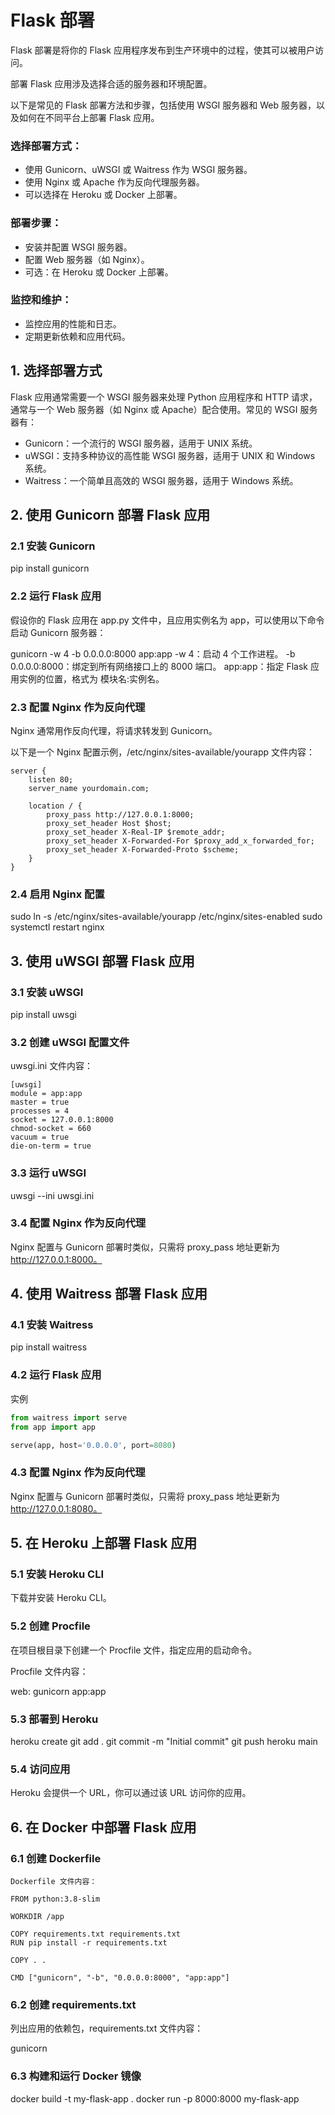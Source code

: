 # Flask 部署
Flask 部署是将你的 Flask 应用程序发布到生产环境中的过程，使其可以被用户访问。

部署 Flask 应用涉及选择合适的服务器和环境配置。

以下是常见的 Flask 部署方法和步骤，包括使用 WSGI 服务器和 Web 服务器，以及如何在不同平台上部署 Flask 应用。

### 选择部署方式：

- 使用 Gunicorn、uWSGI 或 Waitress 作为 WSGI 服务器。
- 使用 Nginx 或 Apache 作为反向代理服务器。
- 可以选择在 Heroku 或 Docker 上部署。
### 部署步骤：

- 安装并配置 WSGI 服务器。
- 配置 Web 服务器（如 Nginx）。
- 可选：在 Heroku 或 Docker 上部署。
### 监控和维护：

- 监控应用的性能和日志。
- 定期更新依赖和应用代码。
## 1. 选择部署方式
Flask 应用通常需要一个 WSGI 服务器来处理 Python 应用程序和 HTTP 请求，通常与一个 Web 服务器（如 Nginx 或 Apache）配合使用。常见的 WSGI 服务器有：

- Gunicorn：一个流行的 WSGI 服务器，适用于 UNIX 系统。
- uWSGI：支持多种协议的高性能 WSGI 服务器，适用于 UNIX 和 Windows 系统。
- Waitress：一个简单且高效的 WSGI 服务器，适用于 Windows 系统。
## 2. 使用 Gunicorn 部署 Flask 应用
### 2.1 安装 Gunicorn
pip install gunicorn
### 2.2 运行 Flask 应用
假设你的 Flask 应用在 app.py 文件中，且应用实例名为 app，可以使用以下命令启动 Gunicorn 服务器：

gunicorn -w 4 -b 0.0.0.0:8000 app:app
-w 4：启动 4 个工作进程。
-b 0.0.0.0:8000：绑定到所有网络接口上的 8000 端口。
app:app：指定 Flask 应用实例的位置，格式为 模块名:实例名。
### 2.3 配置 Nginx 作为反向代理
Nginx 通常用作反向代理，将请求转发到 Gunicorn。

以下是一个 Nginx 配置示例，/etc/nginx/sites-available/yourapp 文件内容：
```
server {
    listen 80;
    server_name yourdomain.com;

    location / {
        proxy_pass http://127.0.0.1:8000;
        proxy_set_header Host $host;
        proxy_set_header X-Real-IP $remote_addr;
        proxy_set_header X-Forwarded-For $proxy_add_x_forwarded_for;
        proxy_set_header X-Forwarded-Proto $scheme;
    }
}
```
### 2.4 启用 Nginx 配置
sudo ln -s /etc/nginx/sites-available/yourapp /etc/nginx/sites-enabled
sudo systemctl restart nginx
## 3. 使用 uWSGI 部署 Flask 应用
### 3.1 安装 uWSGI
pip install uwsgi
### 3.2 创建 uWSGI 配置文件
uwsgi.ini 文件内容：
```
[uwsgi]
module = app:app
master = true
processes = 4
socket = 127.0.0.1:8000
chmod-socket = 660
vacuum = true
die-on-term = true
```
### 3.3 运行 uWSGI
uwsgi --ini uwsgi.ini
### 3.4 配置 Nginx 作为反向代理
Nginx 配置与 Gunicorn 部署时类似，只需将 proxy_pass 地址更新为 http://127.0.0.1:8000。

## 4. 使用 Waitress 部署 Flask 应用
### 4.1 安装 Waitress
pip install waitress
### 4.2 运行 Flask 应用
实例
```python
from waitress import serve
from app import app

serve(app, host='0.0.0.0', port=8080)
```
### 4.3 配置 Nginx 作为反向代理
Nginx 配置与 Gunicorn 部署时类似，只需将 proxy_pass 地址更新为 http://127.0.0.1:8080。

## 5. 在 Heroku 上部署 Flask 应用
### 5.1 安装 Heroku CLI
下载并安装 Heroku CLI。

### 5.2 创建 Procfile
在项目根目录下创建一个 Procfile 文件，指定应用的启动命令。

Procfile 文件内容：

web: gunicorn app:app
### 5.3 部署到 Heroku
heroku create
git add .
git commit -m "Initial commit"
git push heroku main
### 5.4 访问应用
Heroku 会提供一个 URL，你可以通过该 URL 访问你的应用。

## 6. 在 Docker 中部署 Flask 应用
### 6.1 创建 Dockerfile
```
Dockerfile 文件内容：

FROM python:3.8-slim

WORKDIR /app

COPY requirements.txt requirements.txt
RUN pip install -r requirements.txt

COPY . .

CMD ["gunicorn", "-b", "0.0.0.0:8000", "app:app"]
```
### 6.2 创建 requirements.txt
列出应用的依赖包，requirements.txt 文件内容：

gunicorn
### 6.3 构建和运行 Docker 镜像
docker build -t my-flask-app .
docker run -p 8000:8000 my-flask-app